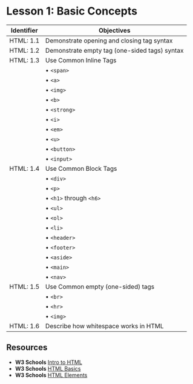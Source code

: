 # Lesson 1: Basic Concepts

Identifier   | Objectives
-------------|------------
HTML: 1.1    | Demonstrate opening and closing tag syntax
HTML: 1.2    | Demonstrate empty tag (one-sided tags) syntax
HTML: 1.3    | Use Common Inline Tags
             | &bull; `<span>`
             | &bull; `<a>`
             | &bull; `<img>`
             | &bull; `<b>`
             | &bull; `<strong>`
             | &bull; `<i>`
             | &bull; `<em>`
             | &bull; `<u>`
             | &bull; `<button>`
             | &bull; `<input>`
HTML: 1.4    | Use Common Block Tags
             | &bull; `<div>`
             | &bull; `<p>`
             | &bull; `<h1>` through `<h6>`
             | &bull; `<ul>`
             | &bull; `<ol>`
             | &bull; `<li>`
             | &bull; `<header>`
             | &bull; `<footer>`
             | &bull; `<aside>`
             | &bull; `<main>`
             | &bull; `<nav>`
HTML: 1.5    | Use Common empty (one-sided) tags
             | &bull; `<br>`
             | &bull; `<hr>`
             | &bull; `<img>`
HTML: 1.6    | Describe how whitespace works in HTML

## Resources

- __W3 Schools__ [Intro to HTML](http://www.w3schools.com/html/html_intro.asp)
- __W3 Schools__ [HTML Basics](http://www.w3schools.com/html/html_basic.asp)
- __W3 Schools__ [HTML Elements](http://www.w3schools.com/html/html_elements.asp)